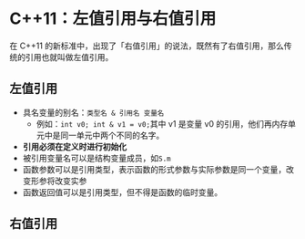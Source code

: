 # C++11：左值引用与右值引用

在 C++11 的新标准中，出现了「右值引用」的说法，既然有了右值引用，那么传统的引用也就叫做左值引用。

## 左值引用

- 具名变量的别名：`类型名 & 引用名 变量名`
  - 例如：`int v0; int & v1 = v0;`其中 v1 是变量 v0 的引用，他们再内存单元中是同一单元中两个不同的名字。 
- **引用必须在定义时进行初始化**
- 被引用变量名可以是结构变量成员，如`S.m`
- 函数参数可以是引用类型，表示函数的形式参数与实际参数是同一个变量，改变形参将改变实参
- 函数返回值可以是引用类型，但不得是函数的临时变量。





## 右值引用







